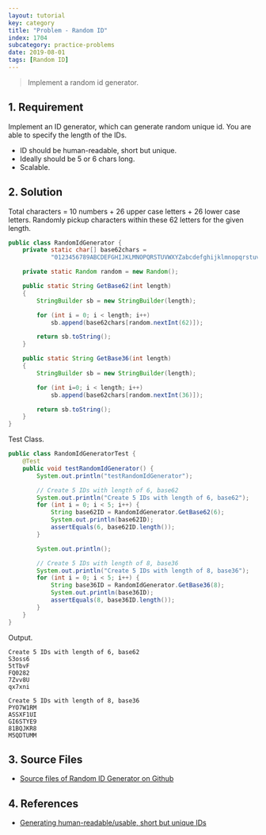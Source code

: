 ```yaml
---
layout: tutorial
key: category
title: "Problem - Random ID"
index: 1704
subcategory: practice-problems
date: 2019-08-01
tags: [Random ID]
---
```


> Implement a random id generator.

## 1. Requirement
Implement an ID generator, which can generate random unique id. You are able to specify the length of the IDs.
* ID should be human-readable, short but unique.
* Ideally should be 5 or 6 chars long.
* Scalable.

## 2. Solution
Total characters = 10 numbers + 26 upper case letters + 26 lower case letters. Randomly pickup characters within these 62 letters for the given length.
```java
public class RandomIdGenerator {
    private static char[] base62chars =
            "0123456789ABCDEFGHIJKLMNOPQRSTUVWXYZabcdefghijklmnopqrstuvwxyz".toCharArray();

    private static Random random = new Random();

    public static String GetBase62(int length)
    {
        StringBuilder sb = new StringBuilder(length);

        for (int i = 0; i < length; i++)
            sb.append(base62chars[random.nextInt(62)]);

        return sb.toString();
    }

    public static String GetBase36(int length)
    {
        StringBuilder sb = new StringBuilder(length);

        for (int i=0; i < length; i++)
            sb.append(base62chars[random.nextInt(36)]);

        return sb.toString();
    }
}
```
Test Class.
```java
public class RandomIdGeneratorTest {
    @Test
    public void testRandomIdGenerator() {
        System.out.println("testRandomIdGenerator");

        // Create 5 IDs with length of 6, base62
        System.out.println("Create 5 IDs with length of 6, base62");
        for (int i = 0; i < 5; i++) {
            String base62ID = RandomIdGenerator.GetBase62(6);
            System.out.println(base62ID);
            assertEquals(6, base62ID.length());
        }

        System.out.println();

        // Create 5 IDs with length of 8, base36
        System.out.println("Create 5 IDs with length of 8, base36");
        for (int i = 0; i < 5; i++) {
            String base36ID = RandomIdGenerator.GetBase36(8);
            System.out.println(base36ID);
            assertEquals(8, base36ID.length());
        }
    }
}
```
Output.
```raw
Create 5 IDs with length of 6, base62
S3oss6
5tTbvF
FQ0282
7Zvv8U
qx7xni

Create 5 IDs with length of 8, base36
PYO7W1RM
ASSXF1UI
GI6STYE9
81BQJKR8
M5QDTUMM
```

## 3. Source Files
* [Source files of Random ID Generator on Github](https://github.com/jojozhuang/practice-problems/tree/master/random-id)

## 4. References
* [Generating human-readable/usable, short but unique IDs](https://stackoverflow.com/questions/9543715/generating-human-readable-usable-short-but-unique-ids)
